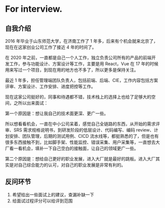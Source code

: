 # For interview.

## 自我介绍

2016 年毕业于山东师范大学，在济南工作了 1 年多，后来有个机会就来北京了，现在在这家创业公司工作了接近 4 年的时间了。

在 2020 年之前，一直都是自己一个人工作，独立负责公司所有的产品的前端开发工作，参与功能设计、方案设计等工作，主要是用 React，Vue 在 17 年的时候用来写过一个项目，到现在用的地方也不多了，所以更多是保持关注。

最近 1 年多，担任管理端团队负责人，包括前端、后端、CIE，工作内容包括方案评审、方案设计、工作安排、进度把控等工作。

现在这家公司挺好的，同事和待遇都不错，技术栈上的选择上也给了足够大的空间，之所以出来面试：

第一个原因是：想让我自己的技术面更深、更广一些。

所以想看看机会，一直在中小公司呆着，感觉自己全链路的东西，从开始的需求评审、SRS 需求规格说明书，到研发阶段的低层设计、代码编写、编码 review、计划安排、团队管理，后期的测试用例、CICD 流水线等，都挺熟悉的了，但是也有很多东西接触不到，比如脚手架、性能监控、错误采集、用户采集等，一直想去大厂看一看机会，填补一下自己空白的接触面，让自己的领域更广一些。

第二个原因是：想给自己更好的职业发展，进入大厂就是最好的跳板。进入大厂其实是对自己综合能力的认可，对自己的职业发展是非常有利的。

## 反问环节

1. 希望给出一些面试上的建议，查漏补缺一下
2. 给面试过程评分可以给评到范围

